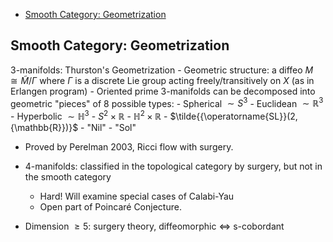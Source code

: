 -   [Smooth Category: Geometrization](#smooth-category-geometrization)














Smooth Category: Geometrization
-------------------------------

3-manifolds: Thurston's Geometrization - Geometric structure: a diffeo $M\cong \tilde M/\Gamma$ where $\Gamma$ is a discrete Lie group acting freely/transitively on $X$ (as in Erlangen program) - Oriented prime 3-manifolds can be decomposed into geometric "pieces" of 8 possible types: - Spherical $\sim S^3$ - Euclidean $\sim {\mathbb{R}}^3$ - Hyperbolic $\sim {\mathbb{H}}^3$ - $S^2\times{\mathbb{R}}$ - ${\mathbb{H}}^2\times{\mathbb{R}}$ - $\tilde{{\operatorname{SL}}(2, {\mathbb{R}})}$ - "Nil" - "Sol"

-   Proved by Perelman 2003, Ricci flow with surgery.

-   4-manifolds: classified in the topological category by surgery, but not in the smooth category

    -   Hard! Will examine special cases of Calabi-Yau
    -   Open part of Poincaré Conjecture.

-   Dimension $\geq 5$: surgery theory, diffeomorphic $\iff$ s-cobordant

